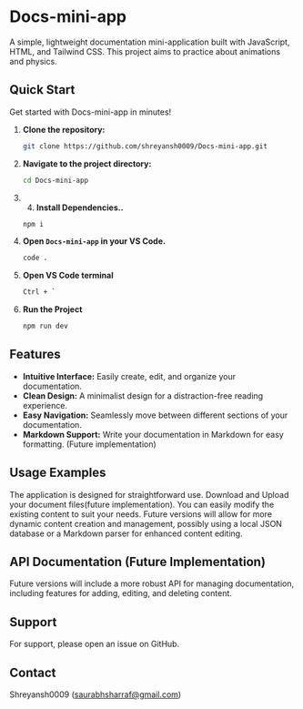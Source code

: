 # Docs-mini-app 


A simple, lightweight documentation mini-application built with JavaScript, HTML, and Tailwind CSS.  This project aims to practice about animations and physics.

## Quick Start

Get started with Docs-mini-app in minutes!

1. **Clone the repository:**
   ```bash
   git clone https://github.com/shreyansh0009/Docs-mini-app.git
   ```
2. **Navigate to the project directory:**
   ```bash
   cd Docs-mini-app
   ```
3. 4. **Install Dependencies..**
   ```bash
   npm i
   ```
4. **Open `Docs-mini-app` in your VS Code.**
   ```bash
   code .
   ```
5. **Open VS Code terminal**
    ```bash
   Ctrl + `
   ```
6. **Run the Project**
    ```bash
   npm run dev
   ```



## Features

* **Intuitive Interface:** Easily create, edit, and organize your documentation.
* **Clean Design:**  A minimalist design for a distraction-free reading experience.
* **Easy Navigation:** Seamlessly move between different sections of your documentation.
* **Markdown Support:**  Write your documentation in Markdown for easy formatting. (Future implementation)


## Usage Examples

The application is designed for straightforward use. Download and Upload your document files(future implementation).  You can easily modify the existing content to suit your needs.  Future versions will allow for more dynamic content creation and management, possibly using a local JSON database or a Markdown parser for enhanced content editing.


## API Documentation (Future Implementation)

Future versions will include a more robust API for managing documentation, including features for adding, editing, and deleting content.


## Support

For support, please open an issue on GitHub.


## Contact

Shreyansh0009 (saurabhsharraf@gmail.com) 
